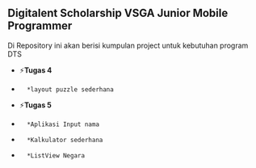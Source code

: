 ## Digitalent Scholarship VSGA Junior Mobile Programmer

Di Repository ini akan berisi kumpulan project untuk kebutuhan program DTS

- ⚡**Tugas 4**  
-       *layout puzzle sederhana
- ⚡**Tugas 5** 
-       *Aplikasi Input nama
-       *Kalkulator sederhana
-       *ListView Negara
